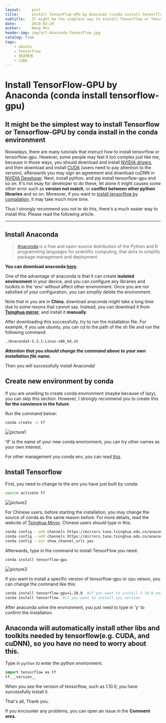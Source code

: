 ```yaml
---
layout:     post
title:      Install TensorFlow-GPU by Anaconda (conda install tensorflow-gpu)
subtitle:   It might be the simplest way to install Tensorflow or Tensorflow-GPU by conda install in the conda environment
date:       2019-03-29
author:     Wang Pei
header-img: img/art-Anaconda-TensorFlow.jpg
catalog: true
tags:
    - ubuntu
    - TensorFlow
    - 测试修改
    - CUDA
---
```



# Install TensorFlow-GPU by Anaconda (conda install tensorflow-gpu)

It might be the simplest way to install Tensorflow or Tensorflow-GPU by conda install in the conda environment  
--

Nowadays, there are many tutorials that instruct how to install tensorflow or tensorflow-gpu. However, some people may feel it too complex just like me, because in those ways, you should download and install [NVIDIA drivers](https://www.nvidia.com/Download/index.aspx?lang=en-us), and then download and install [CUDA](https://developer.nvidia.com/cuda-downloads) (users need to pay attention to the version), afterwards you may sign an agreement and download cuDNN in [NVIDIA Developer](https://developer.nvidia.com/cudnn). Next, install python, and pip install tensorflow-gpu and so on. It's not esay for developer to do these, let alone it might causes some other error such as **version not match**, or **conflict between other python libraries** and so on. Moreover, if you want to [install tensorflow by compilation](https://www.tensorflow.org/install/gpu), it may take much more time.  

Thus I strongly reconmend you not to do this, there's a much easier way to install this. Please read the following article.

---

## Install Anaconda
>[Anaconda](https://www.anaconda.com/) is a free and open-source distribution of the Python and R programming languages for scientific computing, that aims to simplify package management and deployment.   

**You can download anaconda [here](https://www.anaconda.com/distribution/#download-section).**

One of the advantage of anaconda is that it can create **isolated environment** in your device, and you can configure any libraries and toolkits in the 'env' without affect other environment. Once you are nor satisfied of your configuration, you can simplily delete the environment.

Note that in you are in **China**, download anaconda might take a long time due to some resons that cannot say. Instead, you can download it from [**Tsinghua mirror**](https://mirror.tuna.tsinghua.edu.cn/help/anaconda/), and install it **manually**.  

After downloading this successfully, try to run the installation file.
For example, if you use ubuntu, you can cd to the path of the sh file and run the following command:

```bash
./Anaconda3-5.3.1-Linux-x86_64.sh
```
***Attention that you should change the command above to your own installation file name.***

Then you will successfully install Anaconda!

## Create new environment by conda

If you are unwilling to create conda environment (maybe because of lazy), you can skip this section. However, I strongly reconmend you to create this **for the convience in the future**.  

Run the command below:
```bash
conda create -n tf
```
![picture1](/img/20190328post.jpg)

'tf' is the name of your new conda environment, you can try other names as your own interest.

For other management you conda env, you can read [this](https://conda.io/projects/conda/en/latest/user-guide/tasks/manage-environments.html?highlight=environment).

## Install Tensorflow

First, you need to change to the env you have just built by conda:
```bash
source activete tf
```
![picture2](/img/20190328post2.jpg)  

For Chinese users, before starting the installation, you may change the source of conda as the same reason before. For more details, read the webcite of [Tsinghua Mirror](https://mirror.tuna.tsinghua.edu.cn/help/anaconda/).
Chinese users should type in this:
```bash
conda config --add channels https://mirrors.tuna.tsinghua.edu.cn/anaconda/pkgs/free/
conda config --add channels https://mirrors.tuna.tsinghua.edu.cn/anaconda/pkgs/main/
conda config --set show_channel_urls yes
```


Afterwards, type in the command to install TensorFlow you need:
```bash
conda install tensorflow-gpu
```
![picture3](/img/20190328post3.jpg)  

If you want to install a specific version of tensorflow-gpu or cpu veison, you can change the command like this:
```bash
conda install tensorflow-gpu=1.10.0  #if you want to install 1.10.0 version
conda install tensorflow  #if you want to install cpu version
```
After anaconda solve the environment, you just need to type in 'y' to confirm the installation.  

Anaconda will **automatically** install other libs and toolkits needed by tensorflow(e.g. CUDA, and cuDNN), so you have no need to worry about this.
--

Type in `python` to enter the python environment.
```python
import tensorflow as tf
tf.__version__
```
When you see the version of tensorflow, such as 1.10.0, you have successfully install it.

That's all, Thank you.

If you encounter any problems, you can open an issue in the **Comment area**.

